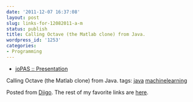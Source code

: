 ```yaml
---
date: '2011-12-07 16:37:08'
layout: post
slug: links-for-12082011-a-m
status: publish
title: Calling Octave (the Matlab clone) from Java.
wordpress_id: '1253'
categories:
- Programming
---
```



  * [joPAS :: Presentation](http://jopas.sourceforge.net)


Calling Octave (the Matlab clone) from Java.
 tags:                      [java](http://www.diigo.com/user/eobrain/java)            [machinelearning](http://www.diigo.com/user/eobrain/machinelearning)


Posted from [Diigo](http://www.diigo.com). The rest of my favorite links are [here](http://www.diigo.com/user/eobrain).
